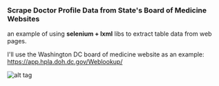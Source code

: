 ### Scrape Doctor Profile Data from State's Board of Medicine Websites

an example of using <strong>selenium + lxml</strong> libs to extract table data from web pages.

I'll use the Washington DC board of medicine website as an example: https://app.hpla.doh.dc.gov/Weblookup/

![alt tag](https://github.com/siutanwong/Scrape_Doctor_Profile_Data/blob/master/img/dc.png)
